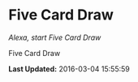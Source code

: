 # Five Card Draw
*Alexa, start Five Card Draw*

Five Card Draw

**Last Updated:** 2016-03-04 15:55:59